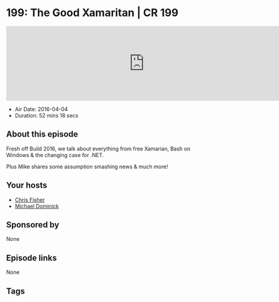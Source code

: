 # 199: The Good Xamaritan | CR 199

<iframe src="https://player.fireside.fm/v2/MLf2ZzhC+TB5-7j2v?theme=dark" width="740" height="200" frameborder="0" scrolling="no"></iframe>

* Air Date: 2016-04-04
* Duration: 52 mins 18 secs

## About this episode

Fresh off Build 2016, we talk about everything from free Xamarian, Bash on Windows & the changing case for .NET.

Plus Mike shares some assumption smashing news & much more!

## Your hosts
* [Chris Fisher](https://coder.show/hosts/chrislas)
* [Michael Dominick](https://coder.show/hosts/michael)

## Sponsored by

None



## Episode links

None



## Tags

